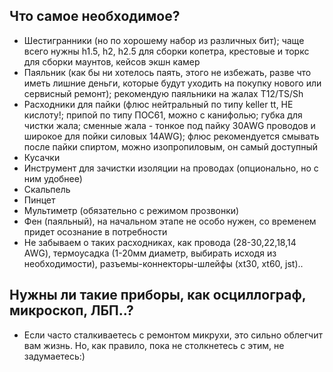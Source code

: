 ## Что самое необходимое? 
* Шестигранники (но по хорошему набор из различных бит); чаще всего нужны h1.5, h2, h2.5 для сборки копетра, крестовые и торкс для сборки маунтов, кейсов экшн камер
* Паяльник (как бы ни хотелось паять, этого не избежать, разве что иметь лишние деньги, которые будут уходить на покупку нового или сервисный ремонт); рекомендую паяльники на жалах T12/TS/Sh
* Расходники для пайки (флюс нейтральный по типу keller tt, НЕ кислоту!; припой по типу ПОС61, можно с канифолью; губка для чистки жала; сменные жала - тонкое под пайку 30AWG проводов и широкое для пойки силовых 14AWG); флюс рекомендуется смывать после пайки спиртом, можно изопропиловым, он самый доступный 
* Кусачки 
* Инструмент для зачистки изоляции на проводах (опционально, но с ним удобнее) 
* Скальпель 
* Пинцет 
* Мультиметр (обязательно с режимом прозвонки) 
* Фен (паяльный), на начальном этапе не особо нужен, со временем придет осознание в потребности 
* Не забываем о таких расходниках, как провода (28-30,22,18,14 AWG), термоусадка (1-20мм диаметр, выбирать исходя из необходимости), разъемы-коннекторы-шлейфы (xt30, xt60, jst).. 

## Нужны ли такие приборы, как осциллограф, микроскоп, ЛБП..? 
* Если часто сталкиваетесь с ремонтом микрухи, это сильно облегчит вам жизнь. Но, как правило, пока не столкнетесь с этим, не задумаетесь:) 
